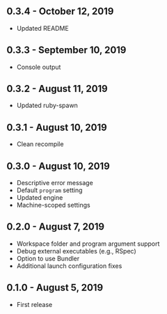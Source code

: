 ## 0.3.4 - October 12, 2019
- Updated README

## 0.3.3 - September 10, 2019
- Console output

## 0.3.2 - August 11, 2019
- Updated ruby-spawn

## 0.3.1 - August 10, 2019
- Clean recompile

## 0.3.0 - August 10, 2019
- Descriptive error message
- Default `program` setting
- Updated engine
- Machine-scoped settings

## 0.2.0 - August 7, 2019
- Workspace folder and program argument support
- Debug external executables (e.g., RSpec)
- Option to use Bundler
- Additional launch configuration fixes

## 0.1.0 - August 5, 2019
- First release
